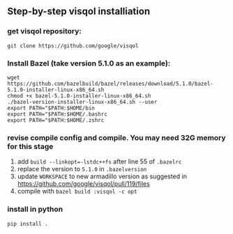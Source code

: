 ## Step-by-step visqol installiation

### get visqol repository:
`git clone https://github.com/google/visqol`

### Install Bazel (take version 5.1.0 as an example):
```
wget https://github.com/bazelbuild/bazel/releases/download/5.1.0/bazel-5.1.0-installer-linux-x86_64.sh 
chmod +x bazel-5.1.0-installer-linux-x86_64.sh
./bazel-version-installer-linux-x86_64.sh --user
export PATH="$PATH:$HOME/bin
export PATH="$PATH:$HOME/.bashrc
export PATH="$PATH:$HOME/.zshrc
```

### revise compile config and compile. You may need 32G memory for this stage
1. add `build --linkopt=-lstdc++fs` after line 55 of `.bazelrc`
2. replace the version to `5.1.0` in `.bazelversion`
3. update `WORKSPACE` to new armadillo version as suggested in https://github.com/google/visqol/pull/119/files
4. compile with `bazel build :visqol -c opt`

### install in python 
`pip install .`

